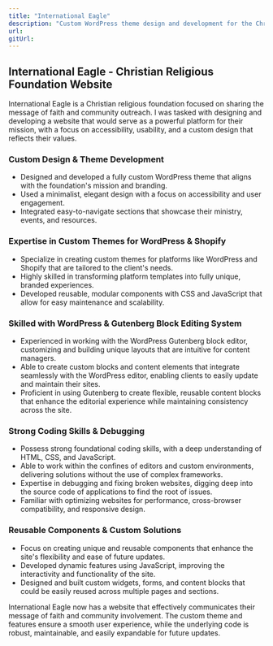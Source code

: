 ```yaml
---
title: "International Eagle"
description: "Custom WordPress theme design and development for the Christian religious foundation, International Eagle."
url:
gitUrl:
---
```


## International Eagle - Christian Religious Foundation Website

International Eagle is a Christian religious foundation focused on sharing the message of faith and community outreach. I was tasked with designing and developing a website that would serve as a powerful platform for their mission, with a focus on accessibility, usability, and a custom design that reflects their values.

### Custom Design & Theme Development

- Designed and developed a fully custom WordPress theme that aligns with the foundation's mission and branding.
- Used a minimalist, elegant design with a focus on accessibility and user engagement.
- Integrated easy-to-navigate sections that showcase their ministry, events, and resources.

### Expertise in Custom Themes for WordPress & Shopify

- Specialize in creating custom themes for platforms like WordPress and Shopify that are tailored to the client's needs.
- Highly skilled in transforming platform templates into fully unique, branded experiences.
- Developed reusable, modular components with CSS and JavaScript that allow for easy maintenance and scalability.

### Skilled with WordPress & Gutenberg Block Editing System

- Experienced in working with the WordPress Gutenberg block editor, customizing and building unique layouts that are intuitive for content managers.
- Able to create custom blocks and content elements that integrate seamlessly with the WordPress editor, enabling clients to easily update and maintain their sites.
- Proficient in using Gutenberg to create flexible, reusable content blocks that enhance the editorial experience while maintaining consistency across the site.

### Strong Coding Skills & Debugging

- Possess strong foundational coding skills, with a deep understanding of HTML, CSS, and JavaScript.
- Able to work within the confines of editors and custom environments, delivering solutions without the use of complex frameworks.
- Expertise in debugging and fixing broken websites, digging deep into the source code of applications to find the root of issues.
- Familiar with optimizing websites for performance, cross-browser compatibility, and responsive design.

### Reusable Components & Custom Solutions

- Focus on creating unique and reusable components that enhance the site's flexibility and ease of future updates.
- Developed dynamic features using JavaScript, improving the interactivity and functionality of the site.
- Designed and built custom widgets, forms, and content blocks that could be easily reused across multiple pages and sections.

International Eagle now has a website that effectively communicates their message of faith and community involvement. The custom theme and features ensure a smooth user experience, while the underlying code is robust, maintainable, and easily expandable for future updates.

